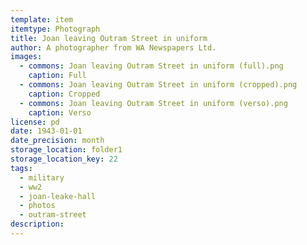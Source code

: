 ```yaml
---
template: item
itemtype: Photograph
title: Joan leaving Outram Street in uniform
author: A photographer from WA Newspapers Ltd.
images:
  - commons: Joan leaving Outram Street in uniform (full).png
    caption: Full
  - commons: Joan leaving Outram Street in uniform (cropped).png
    caption: Cropped
  - commons: Joan leaving Outram Street in uniform (verso).png
    caption: Verso
license: pd
date: 1943-01-01
date_precision: month
storage_location: folder1
storage_location_key: 22
tags:
  - military
  - ww2
  - joan-leake-hall
  - photos
  - outram-street
description: 
---
```

